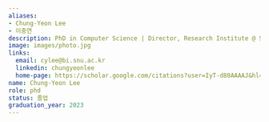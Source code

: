 ```yaml
---
aliases:
- Chung-Yeon Lee
- 이충연
description: PhD in Computer Science | Director, Research Institute @ Surromind
image: images/photo.jpg
links:
  email: cylee@bi.snu.ac.kr
  linkedin: chungyeonlee
  home-page: https://scholar.google.com/citations?user=IyT-d80AAAAJ&hl=en
name: Chung-Yeon Lee
role: phd
status: 졸업
graduation_year: 2023
---
```

